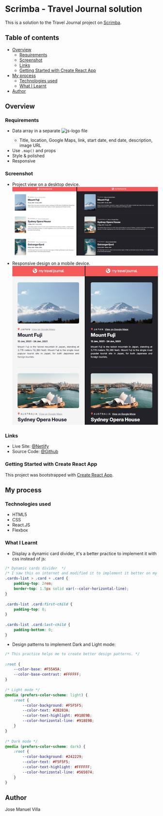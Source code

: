 # Scrimba - Travel Journal solution
This is a solution to the Travel Journal project on [Scrimba](https://v2.scrimba.com/learn-react-c0e).

## Table of contents

- [Overview](#overview)
  - [Requirements](#requirements)
  - [Screenshot](#screenshot)
  - [Links](#links)
  - [Getting Started with Create React App](#getting-started-with-create-react-app)
- [My process](#my-process)
  - [Technologies used](#technologies-used)
  - [What I Learnt](#what-i-learnt)
- [Author](#author)

## Overview

### Requirements

<ul>
  <li>Data array in a separate <img src = https://upload.wikimedia.org/wikipedia/commons/thumb/9/99/Unofficial_JavaScript_logo_2.svg/768px-Unofficial_JavaScript_logo_2.svg.png?20141107110902 height= 15px alt="js-logo"> file </li>
  <ul>
    <li>Title, location, Google Maps, link, start date, end date, description, image URL</li>
  </ul>
  <li>Use <code>.map()</code> and props</li>
  <li>Style & polished</li>
  <li>Responsive</li>
</ul>

### Screenshot
- Project view on a desktop device.
![screenshot](./public/screenshot_desktop.PNG)

- Responsive design on a mobile device.
![screenshot_mobile](./public/screenshot_mobile.PNG)

### Links
- Live Site: [@Netlify](https://traveljournal-jmvilla12.netlify.app/)
- Source Code: [@Github](https://github.com/jmvilla12/travel-journal)

### Getting Started with Create React App
This project was bootstrapped with [Create React App](https://github.com/facebook/create-react-app).

## My process

### Technologies used

- HTML5
- CSS
- React.JS
- Flexbox

### What I Learnt

- Display a dynamic card divider, it's a better practice to implement it with css instead of js:
```css
/* Dynamic cards divider  */
/* I saw this on internet and modified it to implement it better on my code */
.cards-list > .card + .card {
    padding-top: 2rem;
    border-top: 1.5px solid var(--color-horizontal-line);
}

.cards-list .card:first-child {
    padding-top: 0;
}

.cards-list .card:last-child {
    padding-bottom: 0;
}
```

- Design patterns to implement Dark and Light mode:
```css
/* This practice helps me to create better design patterns. */

:root {
    --color-base: #F55A5A;
    --color-base-contrast: #FFFFFF;
}

/* Light mode */
@media (prefers-color-scheme: light) {
    :root {
        --color-background: #F5F5F5;
        --color-text: #2B283A;
        --color-text-highlight: #918E9B;
        --color-horizontal-line: #918E9B;
    }
}

/* Dark mode */
@media (prefers-color-scheme: dark) {
    :root {
        --color-background: #242229;
        --color-text: #F5F5F5;
        --color-text-highlight: #FFFFFF;
        --color-horizontal-line: #565074;
    }
}
```

## Author
Jose Manuel Villa 
